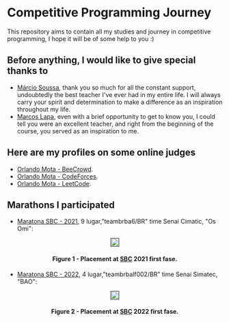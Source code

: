 # Competitive Programming Journey

This repository aims to contain all my studies and journey in competitive programming, I hope it will be of some help to you :)

## Before anything, I would like to give special thanks to

- [Márcio Soussa](https://www.linkedin.com/in/marcio-soussa/?originalSubdomain=br), thank you so much for all the constant support, undoubtedly the best teacher I've ever had in my entire life. I will always carry your spirit and determination to make a difference as an inspiration throughout my life.
- [Marcos Lapa](https://github.com/marcoslapa), even with a brief opportunity to get to know you, I could tell you were an excellent teacher, and right from the beginning of the course, you served as an inspiration to me.

## Here are my profiles on some online judges

- [Orlando Mota - BeeCrowd](https://www.beecrowd.com.br/judge/pt/profile/526478).
- [Orlando Mota - CodeForces](https://codeforces.com/profile/orlandomota).
- [Orlando Mota - LeetCode](https://leetcode.com/orlandomota/).

## Marathons I participated

- [Maratona SBC - 2021](https://maratona.sbc.org.br/hist/2021/primeira-fase/reportsbr2021/score.html#), 9 lugar,"teambrba6/BR" time Senai Cimatic, "Os Omi":

<div align="center">
	<a href="">
	<img height = "20em" src = "https://github.com/orlandomotapires/competitive_programming_journey/assets/80331468/b50f0462-e1e7-4266-ac0e-66584cd1d0c9" />
    </a>
</div>
<h4 align="center">Figure 1 - Placement at <a href="https://maratona.sbc.org.br/">SBC</a> 2021 first fase.</h4>

- [Maratona SBC - 2022](https://maratona.sbc.org.br/hist/2022/primfase22/reports/brbr/Score.html#), 4 lugar,"teambrbalf002/BR" time Senai Simatec, "BAO":

<div align="center">
	<a href="">
	<img height = "20em" src = "https://github.com/orlandomotapires/competitive_programming_journey/assets/80331468/b980aee7-0fdd-4cb1-9064-a4b7783480c9" />
    </a>
</div>
<h4 align="center">Figure 2 - Placement at <a href="https://maratona.sbc.org.br/">SBC</a> 2022 first fase.</h4>